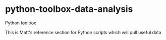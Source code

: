 # python-toolbox-data-analysis
Python toolbox

This is Matt's reference section for Python scripts which will pull useful data
